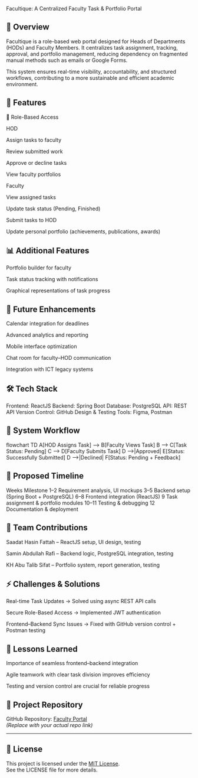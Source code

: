 Facultique: A Centralized Faculty Task & Portfolio Portal


## 🚀 Overview

Facultique is a role-based web portal designed for Heads of Departments (HODs) and Faculty Members.
It centralizes task assignment, tracking, approval, and portfolio management, reducing dependency on fragmented manual methods such as emails or Google Forms.

This system ensures real-time visibility, accountability, and structured workflows, contributing to a more sustainable and efficient academic environment.

## 🎯 Features
👤 Role-Based Access

HOD

Assign tasks to faculty

Review submitted work

Approve or decline tasks

View faculty portfolios

Faculty

View assigned tasks

Update task status (Pending, Finished)

Submit tasks to HOD

Update personal portfolio (achievements, publications, awards)

## 📊 Additional Features

Portfolio builder for faculty

Task status tracking with notifications

Graphical representations of task progress

## 📅 Future Enhancements

Calendar integration for deadlines

Advanced analytics and reporting

Mobile interface optimization

Chat room for faculty–HOD communication

Integration with ICT legacy systems

## 🛠️ Tech Stack

Frontend: ReactJS
Backend: Spring Boot
Database: PostgreSQL
API: REST API
Version Control: GitHub
Design & Testing Tools: Figma, Postman

## 📌 System Workflow
flowchart TD
    A[HOD Assigns Task] --> B[Faculty Views Task]
    B --> C[Task Status: Pending]
    C --> D[Faculty Submits Task]
    D -->|Approved| E[Status: Successfully Submitted]
    D -->|Declined| F[Status: Pending + Feedback]

## 📅 Proposed Timeline
Weeks	Milestone
1–2	Requirement analysis, UI mockups
3–5	Backend setup (Spring Boot + PostgreSQL)
6–8	Frontend integration (ReactJS)
9	Task assignment & portfolio modules
10–11	Testing & debugging
12	Documentation & deployment
## 👥 Team Contributions

Saadat Hasin Fattah – ReactJS setup, UI design, testing

Samin Abdullah Rafi – Backend logic, PostgreSQL integration, testing

KH Abu Talib Sifat – Portfolio system, report generation, testing

## ⚡ Challenges & Solutions

Real-time Task Updates → Solved using async REST API calls

Secure Role-Based Access → Implemented JWT authentication

Frontend–Backend Sync Issues → Fixed with GitHub version control + Postman testing

## 📖 Lessons Learned

Importance of seamless frontend–backend integration

Agile teamwork with clear task division improves efficiency

Testing and version control are crucial for reliable progress

## 🔗 Project Repository  

GitHub Repository: [Faculty Portal](https://github.com/voidsamin/Facultique.git)  
*(Replace with your actual repo link)*  

---

## 📜 License  
This project is licensed under the [MIT License](./LICENSE).  
See the LICENSE file for more details. 
